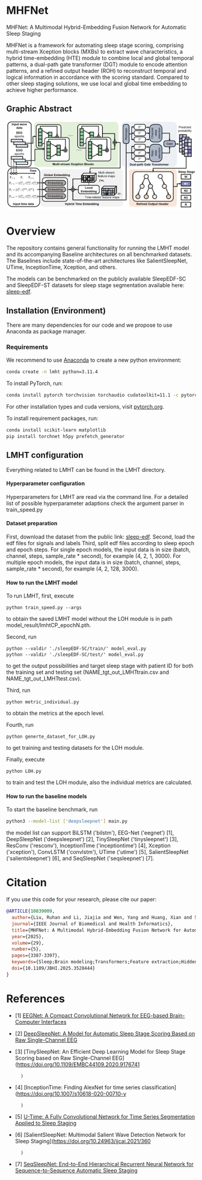 # MHFNet
MHFNet: A Multimodal Hybrid-Embedding Fusion Network for Automatic Sleep Staging

MHFNet is a framework for automating sleep stage scoring, comprising multi-stream Xception blocks (MXBs) to extract wave characteristics, a hybrid time-embedding (HTE) module to combine local and global temporal patterns, a dual-path gate transformer (DGT) module to encode attention patterns, and a refined output header (ROH) to reconstruct temporal and logical information in accordance with the scoring standard. Compared to other sleep staging solutions, we use local and global time embedding to achieve higher  performance.

## Graphic Abstract
![image](figs/figure3.png)

# Overview
The repository contains general functionality for running the LMHT model and its accompanying Baseline architectures on all benchmarked datasets. The Baselines include state-of-the-art architectures like SalientSleepNet, UTime, InceptionTime, Xception, and others.

The models can be benchmarked on the publicly available SleepEDF-SC and SleepEDF-ST datasets for sleep stage segmentation available here: [sleep-edf](https://www.physionet.org/content/sleep-edfx/1.0.0/).

## Installation (Environment)

There are many dependencies for our code and we propose to use Anaconda as package manager.
### Requirements

We recommend to use [Anaconda](https://www.anaconda.com/) to create a new python environment:

```bash
conda create -n lmht python=3.11.4 
```

To install PyTorch, run:

```bash
conda install pytorch torchvision torchaudio cudatoolkit=11.1 -c pytorch 
```

For other installation types and cuda versions, visit [pytorch.org](https://pytorch.org/get-started/locally/).

To install requirement packages, run:
```bash
conda install scikit-learn matplotlib
pip install torchnet h5py prefetch_generator
```

## LMHT configuration
Everything related to LMHT can be found in the LMHT directory. 
#### Hyperparameter configuration 
Hyperparameters for LMHT are read via the command line. For a detailed list of possible hyperparameter adaptions check the argument parser in train_speed.py
#### Dataset preparation
First, download the dataset from the public link: [sleep-edf](https://www.physionet.org/content/sleep-edfx/1.0.0/).
Second, load the edf files for signals and labels
Third, split edf files according to sleep epoch and epoch steps. For single epoch models, the input data is in size (batch, channel, steps, sample_rate * second), for example (4, 2, 1, 3000). For multiple epoch models, the input data is in size (batch, channel, steps, sample_rate * second), for example (4, 2, 128, 3000). 
#### How to run the LMHT model 
To run LMHT, first, execute 
```
python train_speed.py --args
```
to obtain the saved LMHT model without the LOH module is in path model_result/lmhtCP_epochN.pth. 

Second, run
 ```
python --valdir './sleepEDF-SC/train/' model_eval.py
python --valdir './sleepEDF-SC/test/' model_eval.py
```
to get the output possibilities and target sleep stage with patient ID for both the training set and testing set (NAME_tgt_out_LMHTtrain.csv and NAME_tgt_out_LMHTtest.csv).

Third, run 
 ```
python metric_individual.py
```
to obtain the metrics at the epoch level.

Fourth, run
 ```
python generte_dataset_for_LOH.py
```
to get training and testing datasets for the LOH module.

Finally, execute 
```
python LOH.py
```
to train and test the LOH module, also the individual metrics are calculated.

#### How to run the baseline models 

To start the baseline benchmark, run

```bash
python3 --model-list ['deepsleepnet'] main.py
```
the model list can support BiLSTM ('bilstm'), EEG-Net ('eegnet') [1], DeepSleepNet ('deepsleepnet') [2], TinySleepNet ('tinysleepnet') [3], ResConv ('resconv'), InceptionTime ('inceptiontime') [4], Xception ('xception'), ConvLSTM ('convlstm'), UTime ('utime') [5], SalientSleepNet ('salientsleepnet') [6], and SeqSleepNet ('seqsleepnet') [7]. 

# Citation
If you use this code for your research, please cite our paper:
```bib
@ARTICLE{10839009,
  author={Liu, Ruhan and Li, Jiajia and Wen, Yang and Huang, Xian and Sheng, Bin and Feng, David Dagan and Zhang, Ping},
  journal={IEEE Journal of Biomedical and Health Informatics}, 
  title={MHFNet: A Multimodal Hybrid-Embedding Fusion Network for Automatic Sleep Staging}, 
  year={2025},
  volume={29},
  number={5},
  pages={3387-3397},
  keywords={Sleep;Brain modeling;Transformers;Feature extraction;Hidden Markov models;Time series analysis;Electroencephalography;Logic gates;Electrooculography;Correlation;Sleep staging;multimodal fusion;position embedding;transformer-based attention},
  doi={10.1109/JBHI.2025.3528444}
}
```

# References

- [1] [EEGNet: A Compact Convolutional Network for EEG-based Brain-Computer Interfaces](http://arxiv.org/abs/1611.08024)
- [2] [DeepSleepNet: A Model for Automatic Sleep Stage Scoring Based on Raw Single-Channel EEG](https://ieeexplore.ieee.org/document/7961240)
- [3] [TinySleepNet: An Efficient Deep Learning Model for Sleep Stage Scoring based on Raw Single-Channel EEG](https://doi.org/10.1109/EMBC44109.2020.9176741
        
        
        
        )
- [4] [InceptionTime: Finding AlexNet for time series classification](https://doi.org/10.1007/s10618-020-00710-y
        
        
        
        )
- [5] [U-Time: A Fully Convolutional Network for Time Series Segmentation Applied to Sleep Staging](https://proceedings.neurips.cc/paper/2019/hash/57bafb2c2dfeefba931bb03a835b1fa9-Abstract.html)
- [6] [SalientSleepNet: Multimodal Salient Wave Detection Network for Sleep Staging](https://doi.org/10.24963/ijcai.2021/360
        
        
        
        )
- [7] [SeqSleepNet: End-to-End Hierarchical Recurrent Neural Network for Sequence-to-Sequence Automatic Sleep Staging](https://ieeexplore.ieee.org/document/8631195)
